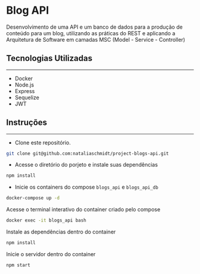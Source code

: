 # Blog API

Desenvolvimento de uma API e um banco de dados para a produção de conteúdo para um blog, utilizando as práticas do REST e aplicando a Arquitetura de Software em camadas MSC (Model - Service - Controller)

## Tecnologias Utilizadas
<hr>

- Docker
- Node.js
- Express
- Sequelize
- JWT

## Instruções
<hr>

- Clone este repositório.

```bash
git clone git@github.com:nataliaschmidt/project-blogs-api.git
```
- Acesse o diretório do porjeto e instale suas dependências
```bash
npm install
```

- Inicie os containers do compose `blogs_api` e `blogs_api_db`
```bash
docker-compose up -d
```

Acesse o terminal interativo do container criado pelo compose
```bash
docker exec -it blogs_api bash
```

Instale as dependências dentro do container
```bash
npm install
```

Inicie o servidor dentro do container
```bash
npm start
```
